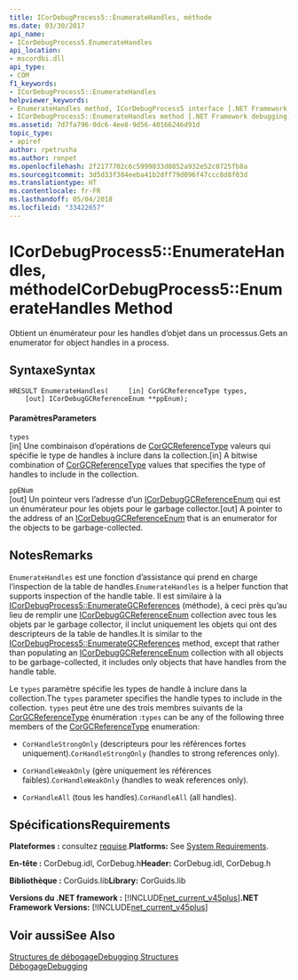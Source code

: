 ```yaml
---
title: ICorDebugProcess5::EnumerateHandles, méthode
ms.date: 03/30/2017
api_name:
- ICorDebugProcess5.EnumerateHandles
api_location:
- mscordbi.dll
api_type:
- COM
f1_keywords:
- ICorDebugProcess5::EnumerateHandles
helpviewer_keywords:
- EnumerateHandles method, ICorDebugProcess5 interface [.NET Framework debugging]
- ICorDebugProcess5::EnumerateHandles method [.NET Framework debugging]
ms.assetid: 7d7fa796-0dc6-4ee8-9d56-40166246d91d
topic_type:
- apiref
author: rpetrusha
ms.author: ronpet
ms.openlocfilehash: 2f2177702c6c5999033d0852a932e52c0725fb8a
ms.sourcegitcommit: 3d5d33f384eeba41b2dff79d096f47ccc8d8f03d
ms.translationtype: HT
ms.contentlocale: fr-FR
ms.lasthandoff: 05/04/2018
ms.locfileid: "33422657"
---
```

# <a name="icordebugprocess5enumeratehandles-method"></a><span data-ttu-id="5e028-102">ICorDebugProcess5::EnumerateHandles, méthode</span><span class="sxs-lookup"><span data-stu-id="5e028-102">ICorDebugProcess5::EnumerateHandles Method</span></span>
<span data-ttu-id="5e028-103">Obtient un énumérateur pour les handles d’objet dans un processus.</span><span class="sxs-lookup"><span data-stu-id="5e028-103">Gets an enumerator for object handles in a process.</span></span>  
  
## <a name="syntax"></a><span data-ttu-id="5e028-104">Syntaxe</span><span class="sxs-lookup"><span data-stu-id="5e028-104">Syntax</span></span>  
  
```  
HRESULT EnumerateHandles(     [in] CorGCReferenceType types,  
    [out] ICorDebugGCReferenceEnum **ppEnum);  
```  
  
#### <a name="parameters"></a><span data-ttu-id="5e028-105">Paramètres</span><span class="sxs-lookup"><span data-stu-id="5e028-105">Parameters</span></span>  
 `types`  
 <span data-ttu-id="5e028-106">[in] Une combinaison d’opérations de [CorGCReferenceType](../../../../docs/framework/unmanaged-api/debugging/corgcreferencetype-enumeration.md) valeurs qui spécifie le type de handles à inclure dans la collection.</span><span class="sxs-lookup"><span data-stu-id="5e028-106">[in] A bitwise combination of [CorGCReferenceType](../../../../docs/framework/unmanaged-api/debugging/corgcreferencetype-enumeration.md) values that specifies the type of handles to include in the collection.</span></span>  
  
 `ppENum`  
 <span data-ttu-id="5e028-107">[out] Un pointeur vers l’adresse d’un [ICorDebugGCReferenceEnum](../../../../docs/framework/unmanaged-api/debugging/icordebuggcreferenceenum-interface.md) qui est un énumérateur pour les objets pour le garbage collector.</span><span class="sxs-lookup"><span data-stu-id="5e028-107">[out] A pointer to the address of an [ICorDebugGCReferenceEnum](../../../../docs/framework/unmanaged-api/debugging/icordebuggcreferenceenum-interface.md) that is an enumerator for the objects to be garbage-collected.</span></span>  
  
## <a name="remarks"></a><span data-ttu-id="5e028-108">Notes</span><span class="sxs-lookup"><span data-stu-id="5e028-108">Remarks</span></span>  
 <span data-ttu-id="5e028-109">`EnumerateHandles` est une fonction d’assistance qui prend en charge l’inspection de la table de handles.</span><span class="sxs-lookup"><span data-stu-id="5e028-109">`EnumerateHandles` is a helper function that supports inspection of the handle table.</span></span> <span data-ttu-id="5e028-110">Il est similaire à la [ICorDebugProcess5::EnumerateGCReferences](../../../../docs/framework/unmanaged-api/debugging/icordebugprocess5-enumerategcreferences-method.md) (méthode), à ceci près qu’au lieu de remplir une [ICorDebugGCReferenceEnum](../../../../docs/framework/unmanaged-api/debugging/icordebuggcreferenceenum-interface.md) collection avec tous les objets par le garbage collector, il inclut uniquement les objets qui ont des descripteurs de la table de handles.</span><span class="sxs-lookup"><span data-stu-id="5e028-110">It is similar to the [ICorDebugProcess5::EnumerateGCReferences](../../../../docs/framework/unmanaged-api/debugging/icordebugprocess5-enumerategcreferences-method.md) method, except that rather than populating an [ICorDebugGCReferenceEnum](../../../../docs/framework/unmanaged-api/debugging/icordebuggcreferenceenum-interface.md) collection with all objects to be garbage-collected, it includes only objects that have handles from the handle table.</span></span>  
  
 <span data-ttu-id="5e028-111">Le `types` paramètre spécifie les types de handle à inclure dans la collection.</span><span class="sxs-lookup"><span data-stu-id="5e028-111">The `types` parameter specifies the handle types to include in the collection.</span></span> <span data-ttu-id="5e028-112">`types` peut être une des trois membres suivants de la [CorGCReferenceType](../../../../docs/framework/unmanaged-api/debugging/corgcreferencetype-enumeration.md) énumération :</span><span class="sxs-lookup"><span data-stu-id="5e028-112">`types` can be any of the following three members of the [CorGCReferenceType](../../../../docs/framework/unmanaged-api/debugging/corgcreferencetype-enumeration.md) enumeration:</span></span>  
  
-   <span data-ttu-id="5e028-113">`CorHandleStrongOnly` (descripteurs pour les références fortes uniquement).</span><span class="sxs-lookup"><span data-stu-id="5e028-113">`CorHandleStrongOnly` (handles to strong references only).</span></span>  
  
-   <span data-ttu-id="5e028-114">`CorHandleWeakOnly` (gère uniquement les références faibles).</span><span class="sxs-lookup"><span data-stu-id="5e028-114">`CorHandleWeakOnly` (handles to weak references only).</span></span>  
  
-   <span data-ttu-id="5e028-115">`CorHandleAll` (tous les handles).</span><span class="sxs-lookup"><span data-stu-id="5e028-115">`CorHandleAll` (all handles).</span></span>  
  
## <a name="requirements"></a><span data-ttu-id="5e028-116">Spécifications</span><span class="sxs-lookup"><span data-stu-id="5e028-116">Requirements</span></span>  
 <span data-ttu-id="5e028-117">**Plateformes :** consultez [requise](../../../../docs/framework/get-started/system-requirements.md).</span><span class="sxs-lookup"><span data-stu-id="5e028-117">**Platforms:** See [System Requirements](../../../../docs/framework/get-started/system-requirements.md).</span></span>  
  
 <span data-ttu-id="5e028-118">**En-tête :** CorDebug.idl, CorDebug.h</span><span class="sxs-lookup"><span data-stu-id="5e028-118">**Header:** CorDebug.idl, CorDebug.h</span></span>  
  
 <span data-ttu-id="5e028-119">**Bibliothèque :** CorGuids.lib</span><span class="sxs-lookup"><span data-stu-id="5e028-119">**Library:** CorGuids.lib</span></span>  
  
 <span data-ttu-id="5e028-120">**Versions du .NET framework :** [!INCLUDE[net_current_v45plus](../../../../includes/net-current-v45plus-md.md)]</span><span class="sxs-lookup"><span data-stu-id="5e028-120">**.NET Framework Versions:** [!INCLUDE[net_current_v45plus](../../../../includes/net-current-v45plus-md.md)]</span></span>  
  
## <a name="see-also"></a><span data-ttu-id="5e028-121">Voir aussi</span><span class="sxs-lookup"><span data-stu-id="5e028-121">See Also</span></span>  
 [<span data-ttu-id="5e028-122">Structures de débogage</span><span class="sxs-lookup"><span data-stu-id="5e028-122">Debugging Structures</span></span>](../../../../docs/framework/unmanaged-api/debugging/debugging-structures.md)  
 [<span data-ttu-id="5e028-123">Débogage</span><span class="sxs-lookup"><span data-stu-id="5e028-123">Debugging</span></span>](../../../../docs/framework/unmanaged-api/debugging/index.md)
